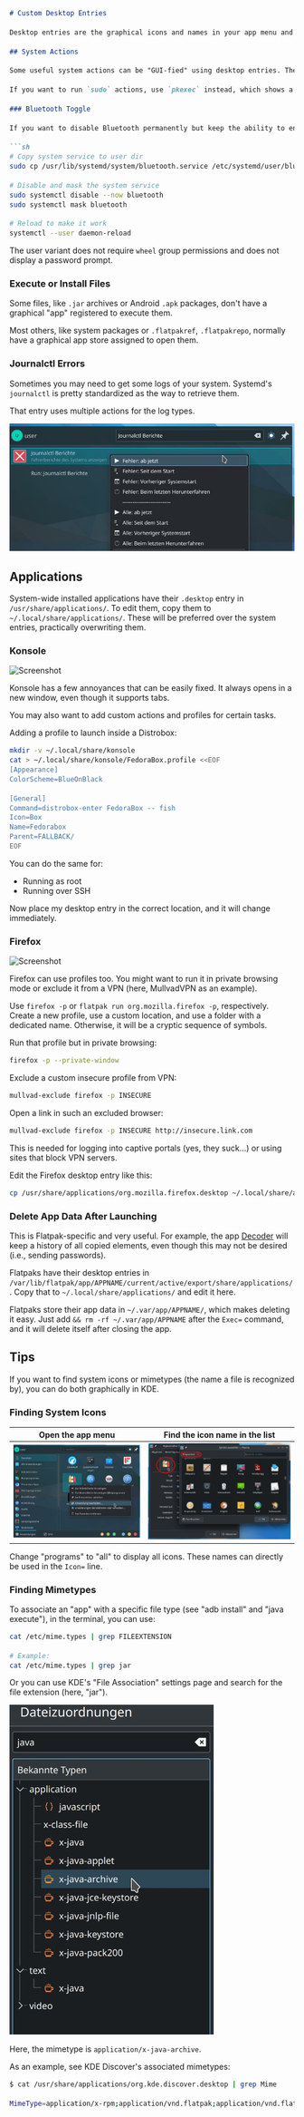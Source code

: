 ```md
# Custom Desktop Entries

Desktop entries are the graphical icons and names in your app menu and other areas. They follow [the Freedesktop specification](https://specifications.freedesktop.org/desktop-entry-spec/desktop-entry-spec-latest.html) and are used by all apps (not AppImages) and in other areas.

## System Actions

Some useful system actions can be "GUI-fied" using desktop entries. They will show up as apps.

If you want to run `sudo` actions, use `pkexec` instead, which shows a GUI password prompt.

### Bluetooth Toggle

If you want to disable Bluetooth permanently but keep the ability to enable it when needed, use the user variant. However, it requires these steps before:

```sh
# Copy system service to user dir
sudo cp /usr/lib/systemd/system/bluetooth.service /etc/systemd/user/bluetooth-user.service

# Disable and mask the system service
sudo systemctl disable --now bluetooth
sudo systemctl mask bluetooth

# Reload to make it work
systemctl --user daemon-reload
```

The user variant does not require `wheel` group permissions and does not display a password prompt.

### Execute or Install Files

Some files, like `.jar` archives or Android `.apk` packages, don't have a graphical "app" registered to execute them.

Most others, like system packages or `.flatpakref`, `.flatpakrepo`, normally have a graphical app store assigned to open them.

### Journalctl Errors

Sometimes you may need to get some logs of your system. Systemd's `journalctl` is pretty standardized as the way to retrieve them.

That entry uses multiple actions for the log types.

![Screenshot of the journalctl error entry](https://raw.githubusercontent.com/boredsquirrel/Linux/main/Desktop%20Entries/Images/journalctl-entry.jpg)

## Applications

System-wide installed applications have their `.desktop` entry in `/usr/share/applications/`. To edit them, copy them to `~/.local/share/applications/`. These will be preferred over the system entries, practically overwriting them.

### Konsole

![Screenshot](https://raw.githubusercontent.com/trytomakeyouprivate/Linux/main/Desktop%20Entries/Images/konsole-desktop-entry.jpg)

Konsole has a few annoyances that can be easily fixed. It always opens in a new window, even though it supports tabs.

You may also want to add custom actions and profiles for certain tasks.

Adding a profile to launch inside a Distrobox:

```sh
mkdir -v ~/.local/share/konsole
cat > ~/.local/share/konsole/FedoraBox.profile <<EOF
[Appearance]
ColorScheme=BlueOnBlack

[General]
Command=distrobox-enter FedoraBox -- fish
Icon=Box
Name=Fedorabox
Parent=FALLBACK/
EOF
```

You can do the same for:

- Running as root
- Running over SSH

Now place my desktop entry in the correct location, and it will change immediately.

### Firefox

![Screenshot](https://raw.githubusercontent.com/trytomakeyouprivate/Linux/main/Desktop%20Entries/Images/firefox-desktop-entry.jpg)

Firefox can use profiles too. You might want to run it in private browsing mode or exclude it from a VPN (here, MullvadVPN as an example).

Use `firefox -p` or `flatpak run org.mozilla.firefox -p`, respectively. Create a new profile, use a custom location, and use a folder with a dedicated name. Otherwise, it will be a cryptic sequence of symbols.

Run that profile but in private browsing:

```sh
firefox -p --private-window
```

Exclude a custom insecure profile from VPN:

```sh
mullvad-exclude firefox -p INSECURE
```

Open a link in such an excluded browser:

```sh
mullvad-exclude firefox -p INSECURE http://insecure.link.com
```

This is needed for logging into captive portals (yes, they suck...) or using sites that block VPN servers.

Edit the Firefox desktop entry like this:

```sh
cp /usr/share/applications/org.mozilla.firefox.desktop ~/.local/share/applications/
```

### Delete App Data After Launching

This is Flatpak-specific and very useful. For example, the app [Decoder](https://flathub.org/apps/com.belmoussaoui.Decoder) will keep a history of all copied elements, even though this may not be desired (i.e., sending passwords).

Flatpaks have their desktop entries in `/var/lib/flatpak/app/APPNAME/current/active/export/share/applications/`. Copy that to `~/.local/share/applications/` and edit it here.

Flatpaks store their app data in `~/.var/app/APPNAME/`, which makes deleting it easy. Just add `&& rm -rf ~/.var/app/APPNAME` after the `Exec=` command, and it will delete itself after closing the app.

## Tips

If you want to find system icons or mimetypes (the name a file is recognized by), you can do both graphically in KDE.

### Finding System Icons

| Open the app menu | Find the icon name in the list |
|------------------|------------------------------|
| ![App launcher](https://raw.githubusercontent.com/boredsquirrel/Linux/main/Desktop%20Entries/Images/applauncher-find-icons.jpg) | ![App icon list](https://raw.githubusercontent.com/boredsquirrel/Linux/main/Desktop%20Entries/Images/find-icons.jpg) |

Change "programs" to "all" to display all icons. These names can directly be used in the `Icon=` line.

### Finding Mimetypes

To associate an "app" with a specific file type (see "adb install" and "java execute"), in the terminal, you can use:

```sh
cat /etc/mime.types | grep FILEEXTENSION

# Example:
cat /etc/mime.types | grep jar
```

Or you can use KDE's "File Association" settings page and search for the file extension (here, "jar").

![System settings page for mimetypes](https://raw.githubusercontent.com/boredsquirrel/Linux/main/Desktop%20Entries/Images/file-names.jpg)

Here, the mimetype is `application/x-java-archive`.

As an example, see KDE Discover's associated mimetypes:

```sh
$ cat /usr/share/applications/org.kde.discover.desktop | grep Mime

MimeType=application/x-rpm;application/vnd.flatpak;application/vnd.flatpak.repo;application/vnd.flatpak.ref;
